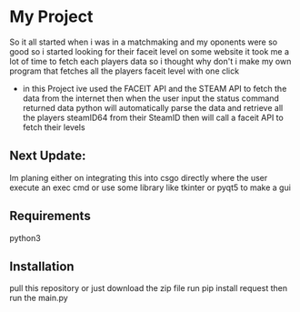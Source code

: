 # My Project
So it all started when i was in a matchmaking and my oponents were so good so i started looking for their faceit level on some website it took me a lot of time to fetch each players data so i thought why don't i make my own program that fetches all the players faceit level with one click 
* in this Project ive used the FACEIT API and the STEAM API to fetch the data from the internet then when the user input the status command returned data
python will automatically parse the data and retrieve all the players steamID64 from their SteamID then will call a faceit API to fetch their levels 
## Next Update:
Im planing either on integrating this into csgo directly where the user execute an exec cmd or use some library like tkinter or pyqt5 to make a gui
## Requirements
python3 
## Installation
pull this repository or just download the zip file
run pip install request
then run the main.py
